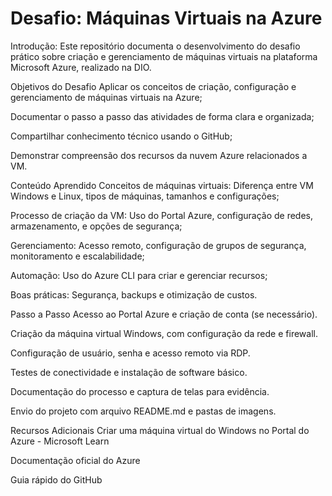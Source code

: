# Desafio: Máquinas Virtuais na Azure

Introdução:
Este repositório documenta o desenvolvimento do desafio prático sobre criação e gerenciamento de máquinas virtuais na plataforma Microsoft Azure, realizado na DIO.

Objetivos do Desafio
Aplicar os conceitos de criação, configuração e gerenciamento de máquinas virtuais na Azure;

Documentar o passo a passo das atividades de forma clara e organizada;

Compartilhar conhecimento técnico usando o GitHub;

Demonstrar compreensão dos recursos da nuvem Azure relacionados a VM.

Conteúdo Aprendido
Conceitos de máquinas virtuais: Diferença entre VM Windows e Linux, tipos de máquinas, tamanhos e configurações;

Processo de criação da VM: Uso do Portal Azure, configuração de redes, armazenamento, e opções de segurança;

Gerenciamento: Acesso remoto, configuração de grupos de segurança, monitoramento e escalabilidade;

Automação: Uso do Azure CLI para criar e gerenciar recursos;

Boas práticas: Segurança, backups e otimização de custos.

Passo a Passo
Acesso ao Portal Azure e criação de conta (se necessário).

Criação da máquina virtual Windows, com configuração da rede e firewall.

Configuração de usuário, senha e acesso remoto via RDP.

Testes de conectividade e instalação de software básico.

Documentação do processo e captura de telas para evidência.

Envio do projeto com arquivo README.md e pastas de imagens.

Recursos Adicionais
Criar uma máquina virtual do Windows no Portal do Azure - Microsoft Learn

Documentação oficial do Azure

Guia rápido do GitHub
